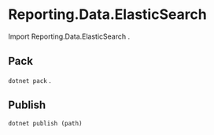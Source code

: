 # Reporting.Data.ElasticSearch 
Import Reporting.Data.ElasticSearch 
.  
## Pack 
`dotnet pack` 
.  
## Publish 
`dotnet publish (path)` 
